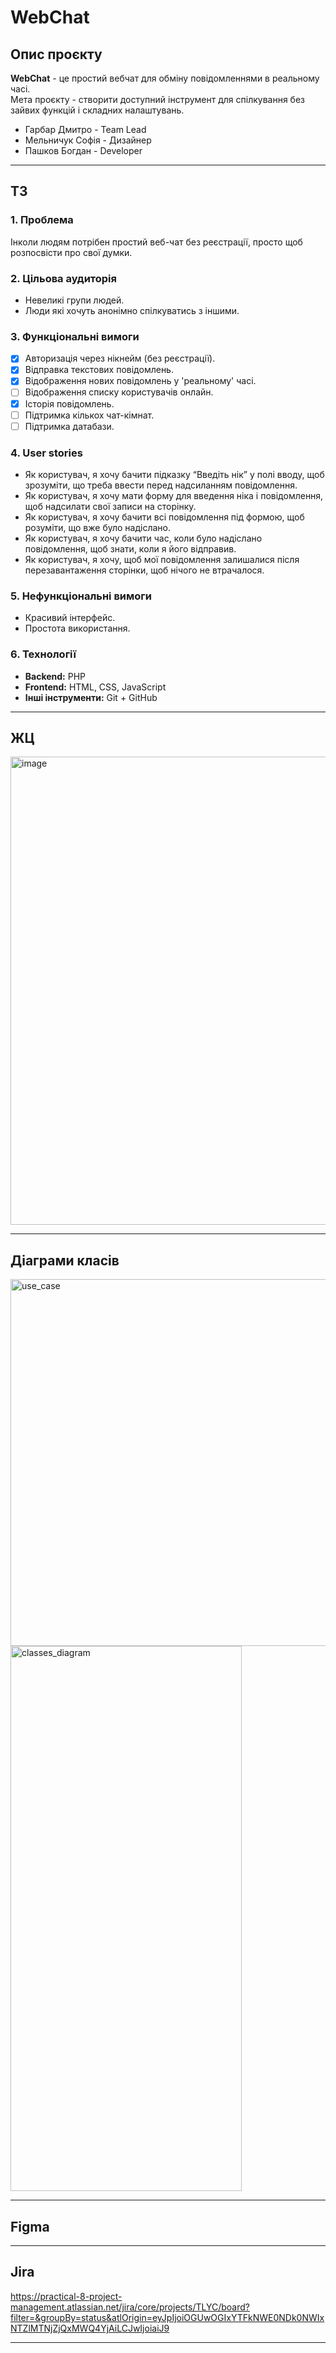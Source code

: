 # WebChat

## Опис проєкту

**WebChat** - це простий вебчат для обміну повідомленнями в реальному часі.  
Мета проєкту - створити доступний інструмент для спілкування без зайвих функцій і складних налаштувань.

- Гарбар Дмитро - Team Lead
- Мельничук Софія - Дизайнер
- Пашков Богдан - Developer

---

## ТЗ

### 1. Проблема

Інколи людям потрібен простий веб-чат без реєстрації, просто щоб розпосвісти про свої думки.

### 2. Цільова аудиторія

- Невеликі групи людей.
- Люди які хочуть анонімно спілкуватись з іншими.

### 3. Функціональні вимоги

- [x] Авторизація через нікнейм (без реєстрації).
- [x] Відправка текстових повідомлень.
- [x] Відображення нових повідомлень у 'реальному' часі.
- [ ] Відображення списку користувачів онлайн.
- [x] Історія повідомлень.
- [ ] Підтримка кількох чат-кімнат.
- [ ] Підтримка датабази.

### 4. User stories

- Як користувач, я хочу бачити підказку “Введіть нік” у полі вводу, щоб зрозуміти, що треба ввести перед надсиланням повідомлення.
- Як користувач, я хочу мати форму для введення ніка і повідомлення, щоб надсилати свої записи на сторінку.
- Як користувач, я хочу бачити всі повідомлення під формою, щоб розуміти, що вже було надіслано.
- Як користувач, я хочу бачити час, коли було надіслано повідомлення, щоб знати, коли я його відправив.
- Як користувач, я хочу, щоб мої повідомлення залишалися після перезавантаження сторінки, щоб нічого не втрачалося.

### 5. Нефункціональні вимоги

- Красивий інтерфейс.
- Простота використання.

### 6. Технології

- **Backend:** PHP
- **Frontend:** HTML, CSS, JavaScript
- **Інші інструменти:** Git + GitHub

---

## ЖЦ

<img width="960" height="749" alt="image" src="https://github.com/user-attachments/assets/c31002c4-d1d9-4275-b85f-4f2f40497832" />

---

## Діаграми класів

<img width="1395" height="587" alt="use_case" src="https://github.com/user-attachments/assets/de9302cb-2a02-40d5-b797-70a32daff0cc" />
<img width="370" height="872" alt="classes_diagram" src="https://github.com/user-attachments/assets/d0f7aca8-3cdd-4d78-ad53-a3e9f0ac893d" />

---

## Figma

---

## Jira

https://practical-8-project-management.atlassian.net/jira/core/projects/TLYC/board?filter=&groupBy=status&atlOrigin=eyJpIjoiOGUwOGIxYTFkNWE0NDk0NWIxNTZlMTNjZjQxMWQ4YjAiLCJwIjoiaiJ9

---
